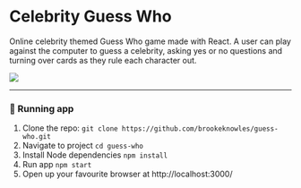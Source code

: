 # Celebrity Guess Who

Online celebrity themed Guess Who game made with React. A user can play against the computer to guess a celebrity, asking yes or no questions and turning over cards as they rule each character out. 

![](guess-who-example.gif)

---
### 🏃 Running app
1. Clone the repo: `git clone https://github.com/brookeknowles/guess-who.git`
2. Navigate to project `cd guess-who`
3. Install Node dependencies `npm install`
4. Run app `npm start`
5. Open up your favourite browser at http://localhost:3000/
